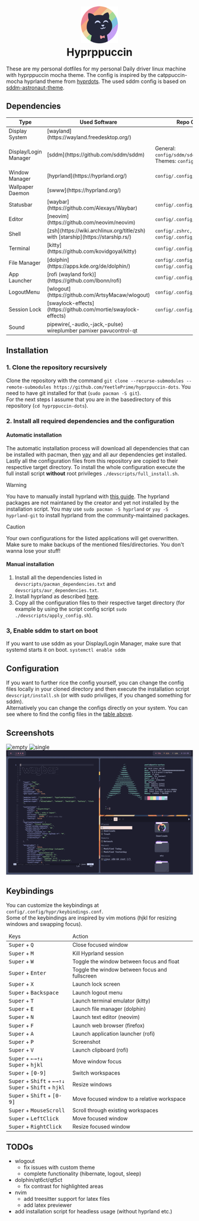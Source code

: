 <!-- markdownlint-disable html -->
<h1 align="center">
    <img src="https://github.com/YeetlePrime/hyprppuccin-dots/blob/main/assets/catppuccin.png"
    width="100" alt="Catppuccin-Logo"/><br/>
    Hyprppuccin
</h1>

These are my personal dotfiles for my personal Daily driver linux
machine with hyprppuccin mocha theme.
The config is inspired by the catppuccin-mocha hyprland theme from [hyprdots](https://github.com/prasanthrangan/hyprdots).
The used sddm config is based on [sddm-astronaut-theme](https://github.com/Keyitdev/sddm-astronaut-theme).

## Dependencies

<table>
    <thead>
        <th>Type</th>
        <th>Used Software</th>
        <th>Repo Config</th>
        <th>System Config</th>
    </thead>
    <tbody>
        <tr>
            <td>Display System</td>
            <td>[wayland](https://wayland.freedesktop.org/)</td>
            <td></td>
            <td></td>
        </tr>
        <tr>
            <td>Display/Login Manager</td>
            <td>[sddm](https://github.com/sddm/sddm)</td>
            <td>
                General: <code>config/sddm/sddm.conf</code>
                </br>
                Themes: <code>config/sddm/themes</code>
            </td>
            <td>
                General: <code>/etc/sddm.conf.d/sddm.conf</code>
                </br>
                Themes: <code>config/sddm/themes</code>
            </td>
        </tr>
        <tr>
            <td>Window Manager</td>
            <td>[hyprland](https://hyprland.org/)</td>
            <td><code>config/.config/hypr</code></td>
            <td><code>~/.config/hypr</code></td>
        </tr>
        <tr>
            <td>Wallpaper Daemon</td>
            <td>[swww](https://hyprland.org/)</td>
            <td></td>
            <td></td>
        </tr>
        <tr>
            <td>Statusbar</td>
            <td>[waybar](https://github.com/Alexays/Waybar)</td>
            <td><code>config/.config/waybar</code></td>
            <td><code>~/.config/waybar</code></td>
        </tr>
        <tr>
            <td>Editor</td>
            <td>[neovim](https://github.com/neovim/neovim)</td>
            <td><code>config/.config/nvim</code></td>
            <td><code>~/.config/nvim</code></td>
        </tr>
        <tr>
            <td>Shell</td>
            <td>[zsh](https://wiki.archlinux.org/title/zsh) with [starship](https://starship.rs/)</td>
            <td><code>config/.zshrc,</code> <code>config/.zsh,</code> <code>config/.config/starship.toml</code></td>
            <td><code>~/.zshrc,</code> <code>~/.zsh,</code> <code>~/.config/starship.toml</code></td>
        </tr>
        <tr>
            <td>Terminal</td>
            <td>[kitty](https://github.com/kovidgoyal/kitty)</td>
            <td><code>config/.config/kitty</code></td>
            <td><code>~/.config/kitty</code></td>
        </tr>
        <tr>
            <td>File Manager</td>
            <td>[dolphin](https://apps.kde.org/de/dolphin/)</td>
            <td><code>config/.config/dolphinrc</code>, <code>config/.config/qt6ct</code></td>
            <td><code>~/.config/dolphinrc</code>, <code>~/.config/qt6ct</code></td>
        </tr>
        <tr>
            <td>App Launcher</td>
            <td>[rofi (wayland fork)](https://github.com/lbonn/rofi)</td>
            <td><code>config/.config/rofi</code></td>
            <td><code>~/.config/rofi</code></td>
        </tr>
        <tr>
            <td>LogoutMenu</td>
            <td>[wlogout](https://github.com/ArtsyMacaw/wlogout)</td>
            <td><code>config/.config/wlogout</code></td>
            <td><code>~/.config/wlogout</code></td>
        </tr>
        <tr>
            <td>Session Lock</td>
            <td>[swaylock-effects](https://github.com/mortie/swaylock-effects)</td>
            <td><code>config/.config/swaylock</code></td>
            <td><code>~/.config/swaylock</code></td>
        </tr>
        <tr>
            <td>Sound</td>
            <td>pipewire{,-audio,-jack,-pulse} wireplumber pamixer pavucontrol-qt</td>
            <td></td>
            <td></td>
        </tr>
    </tbody>

</table>

## Installation

### 1. Clone the repository recursively

Clone the repository with the command
`git clone --recurse-submodules --remote-submodules https://github.com/YeetlePrime/hyprppuccin-dots`.
You need to have git installed for that (`sudo pacman -S git`).  
For the next steps I assume that you are in the basedirectory of
this repository (`cd hyprppuccin-dots`).

### 2. Install all required dependencies and the configuration

#### Automatic installation

The automatic installation process will download all dependencies
that can be installed with pacman, then [yay](https://github.com/Jguer/yay)
and all aur dependencies get installed.  
Lastly all the configuration files from this repository
are copied to their respective target directory.
To install the whole configuration execute the full install script
**without** root privileges `./devscripts/full_install.sh`.

> [!WARNING]
> You have to manually install hyprland with [this guide](https://wiki.hyprland.org/Getting-Started/Installation/).
> The hyprland packages are not maintaned by the creator
> and yet not installed by the installation script.
> You may use `sudo pacman -S hyprland` or `yay -S hyprland-git`
> to install hyprland from the community-maintained packages.  

> [!CAUTION]
> Your own configurations for the listed applications will get overwritten.
> Make sure to make backups of the mentioned files/directories.
> You don't wanna lose your stuff!

#### Manual installation

1. Install all the dependencies listed in
`devscripts/pacman_dependencies.txt` and `devscripts/aur_dependencies.txt`.
1. Install hyprland as described [here](https://wiki.hyprland.org/Getting-Started/Installation/).
1. Copy all the configuration files to their respective target directory
(for example by using the script config script `sudo ./devscripts/apply_config.sh`).

### 3, Enable sddm to start on boot

If you want to use sddm as your Display/Login Manager,
make sure that systemd starts it on boot. `systemctl enable sddm`

## Configuration

If you want to further rice the config yourself,
you can change the config files locally in your cloned directory
and then execute the installation script `devscript/install.sh`
(or with sudo priviliges, if you changed something for sddm).  
Alternatively you can change the configs directly on your system.
You can see where to find the config files in the [table above](#dependencies).

## Screenshots

![empty](https://github.com/YeetlePrime/hyprppuccin-dots/blob/main/assets/empty.png)
![single](https://github.com/YeetlePrime/hyprppuccin-dots/blob/main/assets/single_window.png)
![multiple](https://github.com/YeetlePrime/hyprppuccin-dots/blob/main/assets/multiple_windows.png)

## Keybindings

You can customize the keybindings at `config/.config/hypr/keybindings.conf`.  
Some of the keybindings are inspired by vim motions
(hjkl for resizing windows and swapping focus).

<div align="center">
<table>
    <thead>
        <tr>
            <td>Keys</td>
            <td>Action</td>
        </tr>
    </thead>
    <tbody>
        <tr>
            <td>
                <kbd>Super</kbd> + <kbd>Q</kbd>
            </td>
            <td>
                Close focused window
            </td>
        </tr>
        <tr>
            <td>
                <kbd>Super</kbd> + <kbd>M</kbd>
            </td>
            <td>
                Kill Hyprland session
            </td>
        </tr>
        <tr>
            <td>
                <kbd>Super</kbd> + <kbd>W</kbd>
            </td>
            <td>
                Toggle the window between focus and float
            </td>
        </tr>
        <tr>
            <td>
                <kbd>Super</kbd> + <kbd>Enter</kbd>
            </td>
            <td>
                Toggle the window between focus and fullscreen
            </td>
        </tr>
        <tr>
            <td>
                <kbd>Super</kbd> + <kbd>X</kbd>
            </td>
            <td>
                Launch lock screen
            </td>
        </tr>
        <tr>
            <td>
                <kbd>Super</kbd> + <kbd>Backspace</kbd>
            </td>
            <td>
                Launch logout menu
            </td>
        </tr>
        <tr>
            <td>
                <kbd>Super</kbd> + <kbd>T</kbd>
            </td>
            <td>
                Launch terminal emulator (kitty)
            </td>
        </tr>
        <tr>
            <td>
                <kbd>Super</kbd> + <kbd>E</kbd>
            </td>
            <td>
                Launch file manager (dolphin)
            </td>
        </tr>
        <tr>
            <td>
                <kbd>Super</kbd> + <kbd>N</kbd>
            </td>
            <td>
                Launch text editor (neovim)
            </td>
        </tr>
        <tr>
            <td>
                <kbd>Super</kbd> + <kbd>F</kbd>
            </td>
            <td>
                Launch web browser (firefox)
            </td>
        </tr>
        <tr>
            <td>
                <kbd>Super</kbd> + <kbd>A</kbd>
            </td>
            <td>
                Launch application launcher (rofi)
            </td>
        </tr>
        <tr>
            <td>
                <kbd>Super</kbd> + <kbd>P</kbd>
            </td>
            <td>
                Screenshot
            </td>
        </tr>
        <tr>
            <td>
                <kbd>Super</kbd> + <kbd>V</kbd>
            </td>
            <td>
                Launch clipboard (rofi)
            </td>
        </tr>
        <tr>
            <td>
                <kbd>Super</kbd> + <kbd>←</kbd><kbd>→</kbd><kbd>↑</kbd><kbd>↓</kbd>
                <br>
                <kbd>Super</kbd> + <kbd>h</kbd><kbd>j</kbd><kbd>k</kbd><kbd>l</kbd>
            </td>
            <td>
                Move window focus
            </td>
        </tr>
        <tr>
            <td>
                <kbd>Super</kbd> + <kbd>[0-9]</kbd>
            </td>
            <td>
                Switch workspaces
            </td>
        </tr>
        <tr>
            <td>
                <kbd>Super</kbd> + <kbd>Shift</kbd> + <kbd>←</kbd><kbd>→</kbd><kbd>↑</kbd><kbd>↓</kbd>
                <br>
                <kbd>Super</kbd> + <kbd>Shift</kbd> + <kbd>h</kbd><kbd>j</kbd><kbd>k</kbd><kbd>l</kbd>
            </td>
            <td>
                Resize windows
            </td>
        </tr>
        <tr>
            <td>
                <kbd>Super</kbd> + <kbd>Shift</kbd> + <kbd>[0-9]</kbd>
            </td>
            <td>
                Move focused window to a relative workspace
            </td>
        </tr>
        <tr>
            <td>
                <kbd>Super</kbd> + <kbd>MouseScroll</kbd>
            </td>
            <td>
                Scroll through existing workspaces
            </td>
        </tr>
        <tr>
            <td>
                <kbd>Super</kbd> + <kbd>LeftClick</kbd>
            </td>
            <td>
                Move focused window
            </td>
        </tr>
        <tr>
            <td>
                <kbd>Super</kbd> + <kbd>RightClick</kbd>
            </td>
            <td>
                Resize focused window
            </td>
        </tr>
    </tbody>
</table>
</div>

## TODOs

- wlogout
  - fix issues with custom theme
  - complete functionality (hibernate, logout, sleep)
- dolphin/qt6ct/qt5ct
  - fix contrast for highlighted areas
- nvim
  - add treesitter support for latex files
  - add latex previewer
- add installation script for headless usage (without hyprland etc.)
